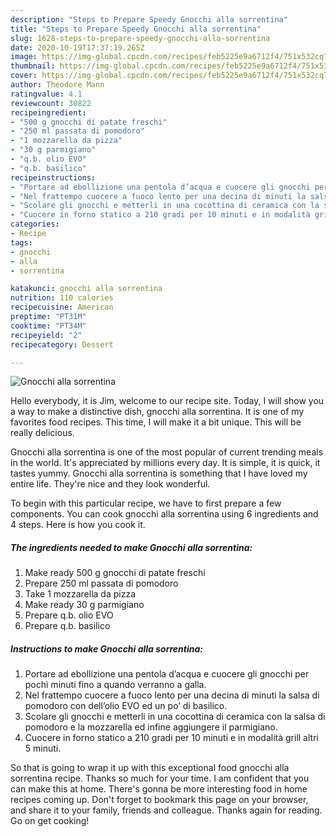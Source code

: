 ```yaml
---
description: "Steps to Prepare Speedy Gnocchi alla sorrentina"
title: "Steps to Prepare Speedy Gnocchi alla sorrentina"
slug: 1628-steps-to-prepare-speedy-gnocchi-alla-sorrentina
date: 2020-10-19T17:37:19.265Z
image: https://img-global.cpcdn.com/recipes/feb5225e9a6712f4/751x532cq70/gnocchi-alla-sorrentina-recipe-main-photo.jpg
thumbnail: https://img-global.cpcdn.com/recipes/feb5225e9a6712f4/751x532cq70/gnocchi-alla-sorrentina-recipe-main-photo.jpg
cover: https://img-global.cpcdn.com/recipes/feb5225e9a6712f4/751x532cq70/gnocchi-alla-sorrentina-recipe-main-photo.jpg
author: Theodore Mann
ratingvalue: 4.1
reviewcount: 30822
recipeingredient:
- "500 g gnocchi di patate freschi"
- "250 ml passata di pomodoro"
- "1 mozzarella da pizza"
- "30 g parmigiano"
- "q.b. olio EVO"
- "q.b. basilico"
recipeinstructions:
- "Portare ad ebollizione una pentola d’acqua e cuocere gli gnocchi per pochi minuti fino a quando verranno a galla."
- "Nel frattempo cuocere a fuoco lento per una decina di minuti la salsa di pomodoro con dell’olio EVO ed un po’ di basilico."
- "Scolare gli gnocchi e metterli in una cocottina di ceramica con la salsa di pomodoro e la mozzarella ed infine aggiungere il parmigiano."
- "Cuocere in forno statico a 210 gradi per 10 minuti e in modalità grill altri 5 minuti."
categories:
- Recipe
tags:
- gnocchi
- alla
- sorrentina

katakunci: gnocchi alla sorrentina 
nutrition: 110 calories
recipecuisine: American
preptime: "PT31M"
cooktime: "PT34M"
recipeyield: "2"
recipecategory: Dessert

---
```



![Gnocchi alla sorrentina](https://img-global.cpcdn.com/recipes/feb5225e9a6712f4/751x532cq70/gnocchi-alla-sorrentina-recipe-main-photo.jpg)

Hello everybody, it is Jim, welcome to our recipe site. Today, I will show you a way to make a distinctive dish, gnocchi alla sorrentina. It is one of my favorites food recipes. This time, I will make it a bit unique. This will be really delicious.

Gnocchi alla sorrentina is one of the most popular of current trending meals in the world. It's appreciated by millions every day. It is simple, it is quick, it tastes yummy. Gnocchi alla sorrentina is something that I have loved my entire life. They're nice and they look wonderful.




To begin with this particular recipe, we have to first prepare a few components. You can cook gnocchi alla sorrentina using 6 ingredients and 4 steps. Here is how you cook it.

<!--inarticleads1-->

##### The ingredients needed to make Gnocchi alla sorrentina:

1. Make ready 500 g gnocchi di patate freschi
1. Prepare 250 ml passata di pomodoro
1. Take 1 mozzarella da pizza
1. Make ready 30 g parmigiano
1. Prepare q.b. olio EVO
1. Prepare q.b. basilico




<!--inarticleads2-->

##### Instructions to make Gnocchi alla sorrentina:

1. Portare ad ebollizione una pentola d’acqua e cuocere gli gnocchi per pochi minuti fino a quando verranno a galla.
1. Nel frattempo cuocere a fuoco lento per una decina di minuti la salsa di pomodoro con dell’olio EVO ed un po’ di basilico.
1. Scolare gli gnocchi e metterli in una cocottina di ceramica con la salsa di pomodoro e la mozzarella ed infine aggiungere il parmigiano.
1. Cuocere in forno statico a 210 gradi per 10 minuti e in modalità grill altri 5 minuti.




So that is going to wrap it up with this exceptional food gnocchi alla sorrentina recipe. Thanks so much for your time. I am confident that you can make this at home. There's gonna be more interesting food in home recipes coming up. Don't forget to bookmark this page on your browser, and share it to your family, friends and colleague. Thanks again for reading. Go on get cooking!
